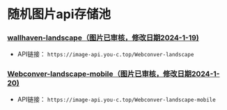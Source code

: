 # 随机图片api存储池
### [wallhaven-landscape（图片已审核，修改日期2024-1-19)](Webconver-landscape)
* API链接： ```https://image-api.you-c.top/Webconver-landscape```
### [Webconver-landscape-mobile（图片已审核，修改日期2024-1-20)](Webconver-landscape-mobile)
* API链接： ```https://image-api.you-c.top/Webconver-landscape-mobile```